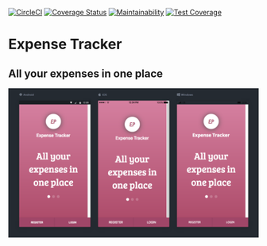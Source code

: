 [![CircleCI](https://circleci.com/gh/ekundayo-ab/expense-tracker/tree/develop.svg?style=svg)](https://circleci.com/gh/ekundayo-ab/expense-tracker/tree/develop) [![Coverage Status](https://coveralls.io/repos/github/ekundayo-ab/expense-tracker/badge.svg?branch=develop)](https://coveralls.io/github/ekundayo-ab/expense-tracker?branch=develop) [![Maintainability](https://api.codeclimate.com/v1/badges/da0cb37e1f8cc7f4d611/maintainability)](https://codeclimate.com/github/ekundayo-ab/expense-tracker/maintainability) [![Test Coverage](https://api.codeclimate.com/v1/badges/da0cb37e1f8cc7f4d611/test_coverage)](https://codeclimate.com/github/ekundayo-ab/expense-tracker/test_coverage)

# Expense Tracker
## All your expenses in one place
![Expense Tracker Landing](src/assets/imgs/expense-tracker.png?raw=true "Landing Screen on devices' lab simulator")